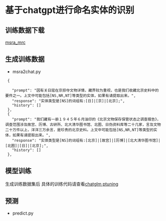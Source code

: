 # 基于chatgpt进行命名实体的识别

## 训练数据下载

[msra_mrc](https://drive.google.com/file/d/1bAoSJfT1IBdpbQWSrZPjQPPbAsDGlN2D/view)

## 生成训练数据

- msra2chat.py
  
```
 {
   
   "prompt": "因有关日寇在京掠夺文物详情，藏界较为重视，也是我们收藏北京史料中的要件之一。上文中可能包括[NS,NR,NT]等类型的实体，如果有请提取出来。",
   "response": "实体类型是[NS]的词组有:[日]|[京]|[北京];",
   "history": []
 },
 {
   "prompt": "我们藏有一册１９４５年６月油印的《北京文物保存保管状态之调查报告》，调查范围涉及故宫、历博、古研所、北大清华图书馆、北图、日伪资料库等二十几家，言及文物二十万件以上，洋洋三万余言，是珍贵的北京史料。上文中可能包括[NS,NR,NT]等类型的实体，如果有请提取出来。",
   "response": "实体类型是[NS]的词组有:[北京]|[故宫]|[历博]|[北大清华图书馆]|[北图]|[日]|[北京];",
   "history": []
 },

```

## 模型训练

生成训练数据集后 具体的训练代码请查看[chatglm ptuning](https://github.com/THUDM/ChatGLM2-6B/tree/main/ptuning)

## 预测

- predict.py

